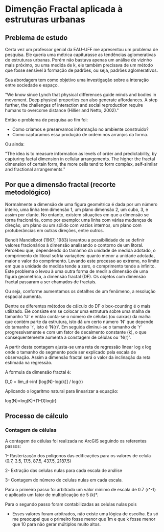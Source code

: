 # Dimenção Fractal aplicada à estruturas urbanas

## Preblema de estudo

Certa vez um professor genial da EAU-UFF me apresentou um problema de pesquisa. Ele queria uma métrica capiturasse as tendências aglomerativas de estruturas urbanas. Porém não bastava apenas um análise de vizinho mais próximo, ou uma medida de k, ele também precisava de um método que fosse sensível à formação de padrões, ou seja, padrões aglomerativos.

Sua abordagem tem como objetivo uma investigação sobre a interação entre sociedade e espaço.

"We know since Lynch that physical differences guide minds and bodies in movement. Deep physical properties can also generate affordances. A step further, the challenges of interaction and social reproduction require humans to overcome distance (Hillier and Netto, 2002)."

Então o problema de pesquisa ao fim foi: 

- Como criamos e preservamos informação no ambiente construido?
- Como capturamos essa produção de ordem nos arranjos da forma.

Ou ainda:

"The idea is to measure information as levels of order and predictability, by capturing factal dimension in cellular arrangements. The higher the fractal dimension of certain form, the more cells tend to form complex, self-similar and fractional arrangements."

## Por que a dimensão fractal (recorte metodológico)

Normalmente a dimensão de uma figura geométrica é dada por um número inteiro, uma linha tem dimensão 1, um plano dimensão 2, um cubo, 3, e assim por diante. No entanto, existem situações em que a dimensão se torna fracionária, como por exemplo: uma linha com várias mudanças de direção, um plano ou um sólido com vazios internos, um plano com protuberâncias em outras direções, entre outros.

Benoit Mandelbrot (1967; 1983) levantou a possibilidade de se definir valores fracionários à dimensão analisando o contorno de um litoral. Percebeu que, dependendo do tamanho da unidade de medida adotado, o comprimento do litoral sofria variações: quanto menor a unidade adotada, maior o valor do comprimento. Levando este processo ao extremo, no limite em que a unidade de medida tende a zero, o comprimento tende a infinito. Este problema o levou à uma outra forma de medir a dimensão de uma figura geométrica, a dimensão fractal (DF). Os objetos com dimensão fractal passaram a ser chamados de fractais.

Ou seja, conforme aumentamos os detalhes de um fenômeno, a resolução espacial aumenta.

Dentre os diferentes métodos de cálculo do DF o box-counting é o mais utilizado. Ele consiste em se colocar uma estrutura sobre uma malha de tamanho 'U' e então conta-se o número de células (ou caixas) da malha que contém parte da estrutura, isto dá um certo número 'N' que depende do tamanho 'r', isto é 'N(r)'. Em seguida diminui-se o tamanho de 'r' progressivamente e com um fator de decaimento constante (k), o que consequentemente aumenta a constagem de células ou 'N(r)'.

A partir desta contagem ajusta-se uma reta de regressão linear log x log onde o tamanho do segmento pode ser explicado pela escala de observação. Assim a dimensão fractal será o valor da inclinação da reta estimada na regressão.

A formula da dimensão fractal é:

D_0 = lim_d->inf [log(N)-log(k)] / log(r)

Aplicando o logaritmo natural para linearizar a equação:

log(N)=log(K)+(1-D)log(r)

## Processo de cálculo

### Contagem de células

A contagem de células foi realizada no ArcGIS seguindo os referentes passos:

1- Rasterização dos poligonos das edificações para os valores de celula (0.7, 3.5, 17.5, 87.5, 437.5, 2187.5)

2- Extração das celulas nulas para cada escala de análise

3- Contagem do número de celulas nulas em cada escala.

Para o primeiro passo foi arbitrado um valor mínimo de escala de 0.7 (r^-1) e aplicado um fator de multiplicação de 5 (k)*. 

Para o segundo passo foram contabilizadas as celulas nulas pois 

* Esses valores foram arbitrados, não existe uma lógica de escolha. Eu só me preocupei que o primeiro fosse menor que 1m e que k fosse menor que 10 para não gerar múltiplos muito altos.
